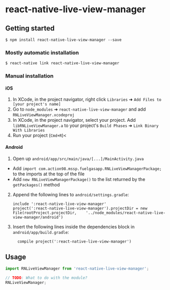 
# react-native-live-view-manager

## Getting started

`$ npm install react-native-live-view-manager --save`

### Mostly automatic installation

`$ react-native link react-native-live-view-manager`

### Manual installation


#### iOS

1. In XCode, in the project navigator, right click `Libraries` ➜ `Add Files to [your project's name]`
2. Go to `node_modules` ➜ `react-native-live-view-manager` and add `RNLiveViewManager.xcodeproj`
3. In XCode, in the project navigator, select your project. Add `libRNLiveViewManager.a` to your project's `Build Phases` ➜ `Link Binary With Libraries`
4. Run your project (`Cmd+R`)<

#### Android

1. Open up `android/app/src/main/java/[...]/MainActivity.java`
  - Add `import com.action98.mssp.fuelgasapp.RNLiveViewManagerPackage;` to the imports at the top of the file
  - Add `new RNLiveViewManagerPackage()` to the list returned by the `getPackages()` method
2. Append the following lines to `android/settings.gradle`:
  	```
  	include ':react-native-live-view-manager'
  	project(':react-native-live-view-manager').projectDir = new File(rootProject.projectDir, 	'../node_modules/react-native-live-view-manager/android')
  	```
3. Insert the following lines inside the dependencies block in `android/app/build.gradle`:
  	```
      compile project(':react-native-live-view-manager')
  	```


## Usage
```javascript
import RNLiveViewManager from 'react-native-live-view-manager';

// TODO: What to do with the module?
RNLiveViewManager;
```
  
